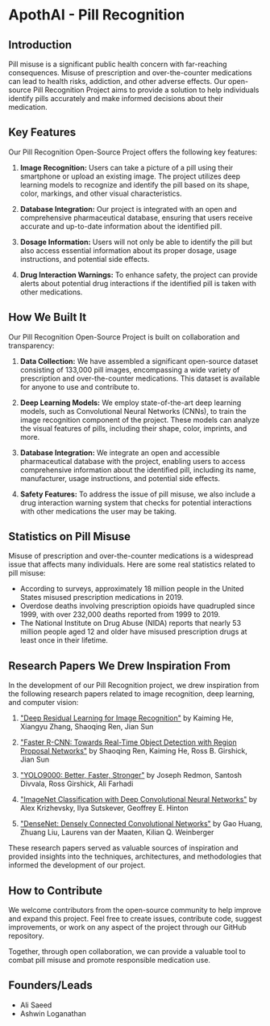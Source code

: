 # ApothAI - Pill Recognition

## Introduction

Pill misuse is a significant public health concern with far-reaching consequences. Misuse of prescription and over-the-counter medications can lead to health risks, addiction, and other adverse effects. Our open-source Pill Recognition Project aims to provide a solution to help individuals identify pills accurately and make informed decisions about their medication.

## Key Features

Our Pill Recognition Open-Source Project offers the following key features:

1. **Image Recognition:** Users can take a picture of a pill using their smartphone or upload an existing image. The project utilizes deep learning models to recognize and identify the pill based on its shape, color, markings, and other visual characteristics.

2. **Database Integration:** Our project is integrated with an open and comprehensive pharmaceutical database, ensuring that users receive accurate and up-to-date information about the identified pill.

3. **Dosage Information:** Users will not only be able to identify the pill but also access essential information about its proper dosage, usage instructions, and potential side effects.

4. **Drug Interaction Warnings:** To enhance safety, the project can provide alerts about potential drug interactions if the identified pill is taken with other medications.

## How We Built It

Our Pill Recognition Open-Source Project is built on collaboration and transparency:

1. **Data Collection:** We have assembled a significant open-source dataset consisting of 133,000 pill images, encompassing a wide variety of prescription and over-the-counter medications. This dataset is available for anyone to use and contribute to.

2. **Deep Learning Models:** We employ state-of-the-art deep learning models, such as Convolutional Neural Networks (CNNs), to train the image recognition component of the project. These models can analyze the visual features of pills, including their shape, color, imprints, and more.

3. **Database Integration:** We integrate an open and accessible pharmaceutical database with the project, enabling users to access comprehensive information about the identified pill, including its name, manufacturer, usage instructions, and potential side effects.

4. **Safety Features:** To address the issue of pill misuse, we also include a drug interaction warning system that checks for potential interactions with other medications the user may be taking.

## Statistics on Pill Misuse

Misuse of prescription and over-the-counter medications is a widespread issue that affects many individuals. Here are some real statistics related to pill misuse:

- According to surveys, approximately 18 million people in the United States misused prescription medications in 2019.
- Overdose deaths involving prescription opioids have quadrupled since 1999, with over 232,000 deaths reported from 1999 to 2019.
- The National Institute on Drug Abuse (NIDA) reports that nearly 53 million people aged 12 and older have misused prescription drugs at least once in their lifetime.

## Research Papers We Drew Inspiration From

In the development of our Pill Recognition project, we drew inspiration from the following research papers related to image recognition, deep learning, and computer vision:

1. ["Deep Residual Learning for Image Recognition"](https://arxiv.org/abs/1512.03385) by Kaiming He, Xiangyu Zhang, Shaoqing Ren, Jian Sun

2. ["Faster R-CNN: Towards Real-Time Object Detection with Region Proposal Networks"](https://arxiv.org/abs/1506.01497) by Shaoqing Ren, Kaiming He, Ross B. Girshick, Jian Sun

3. ["YOLO9000: Better, Faster, Stronger"](https://arxiv.org/abs/1612.08242) by Joseph Redmon, Santosh Divvala, Ross Girshick, Ali Farhadi

4. ["ImageNet Classification with Deep Convolutional Neural Networks"](http://www.cs.toronto.edu/~hinton/absps/imagenet.pdf) by Alex Krizhevsky, Ilya Sutskever, Geoffrey E. Hinton

5. ["DenseNet: Densely Connected Convolutional Networks"](https://arxiv.org/abs/1608.06993) by Gao Huang, Zhuang Liu, Laurens van der Maaten, Kilian Q. Weinberger

These research papers served as valuable sources of inspiration and provided insights into the techniques, architectures, and methodologies that informed the development of our project.

## How to Contribute

We welcome contributors from the open-source community to help improve and expand this project. Feel free to create issues, contribute code, suggest improvements, or work on any aspect of the project through our GitHub repository.

Together, through open collaboration, we can provide a valuable tool to combat pill misuse and promote responsible medication use.

## Founders/Leads

- Ali Saeed
- Ashwin Loganathan
